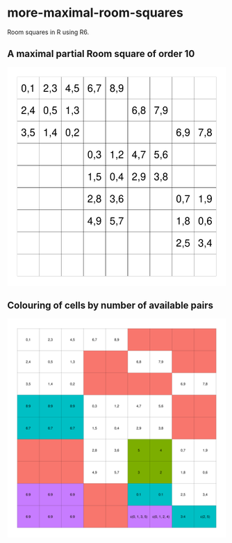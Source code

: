 # more-maximal-room-squares

Room squares in R using R6.

## A maximal partial Room square of order 10

![](plots/example-square-plot.png)

## Colouring of cells by number of available pairs

![](plots/colour-example-plot.png)
